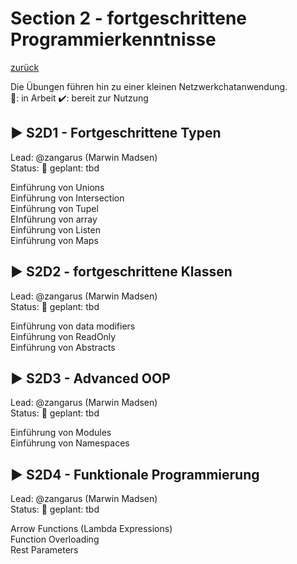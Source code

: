 
# Section 2 - fortgeschrittene Programmierkenntnisse

[zurück](https://github.com/VDI-CodING/codeING-main)

Die Übungen führen hin zu einer kleinen Netzwerkchatanwendung.  
:construction:: in Arbeit :heavy_check_mark:: bereit zur Nutzung


## :arrow_forward: S2D1 - Fortgeschrittene Typen
Lead: @zangarus (Marwin Madsen)  
Status: :construction:
geplant: tbd  

Einführung von Unions  
Einführung von Intersection  
Einführung von Tupel  
EInführung von array  
Einführung von Listen  
Einführung von Maps  

## :arrow_forward: S2D2 - fortgeschrittene Klassen
Lead: @zangarus (Marwin Madsen)  
Status: :construction:
geplant: tbd  

Einführung von data modifiers  
Einführung von ReadOnly  
Einführung von Abstracts  

## :arrow_forward: S2D3 - Advanced OOP
Lead: @zangarus (Marwin Madsen)  
Status: :construction:
geplant: tbd  

Einführung von Modules  
Einführung von Namespaces  


## :arrow_forward: S2D4 - Funktionale Programmierung
Lead: @zangarus (Marwin Madsen)  
Status: :construction:
geplant: tbd  

Arrow Functions (Lambda Expressions)  
Function Overloading  
Rest Parameters  

